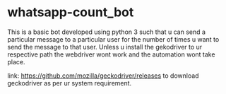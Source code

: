# whatsapp-count_bot
This is a basic  bot developed using python 3 such that u can send a particular message to a particular user for the number of times u want to send the message to that user.
Unless u install the gekodriver to ur respective path the webdriver wont work and the automation wont take place.

link: https://github.com/mozilla/geckodriver/releases to download geckodriver as per ur system requirement.
